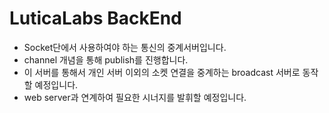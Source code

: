 # LuticaLabs BackEnd

- Socket단에서 사용하여야 하는 통신의 중계서버입니다.
- channel 개념을 통해 publish를 진행합니다.
- 이 서버를 통해서 개인 서버 이외의 소켓 연결을 중계하는 broadcast 서버로 동작할 예정입니다.
- web server과 연계하여 필요한 시너지를 발휘할 예정입니다.
